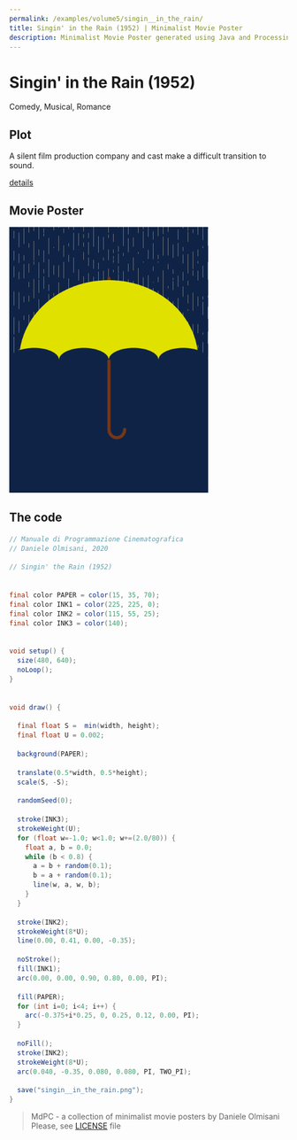 ```yaml
---
permalink: /examples/volume5/singin__in_the_rain/
title: Singin' in the Rain (1952) | Minimalist Movie Poster
description: Minimalist Movie Poster generated using Java and Processing.
---
```


# Singin' in the Rain (1952)

Comedy, Musical, Romance

## Plot
A silent film production company and cast make a difficult transition to sound.

[details](https://www.imdb.com/title/tt0045152/)

## Movie Poster
<img src="singin__in_the_rain.png"  width="360px" title="Singin' in the Rain">


## The code
```java
// Manuale di Programmazione Cinematografica
// Daniele Olmisani, 2020

// Singin' the Rain (1952)


final color PAPER = color(15, 35, 70);
final color INK1 = color(225, 225, 0);
final color INK2 = color(115, 55, 25);
final color INK3 = color(140);


void setup() {
  size(480, 640);
  noLoop();
}


void draw() {
  
  final float S =  min(width, height);
  final float U = 0.002;
  
  background(PAPER);
    
  translate(0.5*width, 0.5*height);
  scale(S, -S);

  randomSeed(0);

  stroke(INK3);
  strokeWeight(U);
  for (float w=-1.0; w<1.0; w+=(2.0/80)) {
    float a, b = 0.0;
    while (b < 0.8) {
      a = b + random(0.1);
      b = a + random(0.1);
      line(w, a, w, b);
    }
  }

  stroke(INK2);
  strokeWeight(8*U);
  line(0.00, 0.41, 0.00, -0.35);

  noStroke();  
  fill(INK1);
  arc(0.00, 0.00, 0.90, 0.80, 0.00, PI);
  
  fill(PAPER);
  for (int i=0; i<4; i++) {
    arc(-0.375+i*0.25, 0, 0.25, 0.12, 0.00, PI);
  }
  
  noFill();
  stroke(INK2);
  strokeWeight(8*U);
  arc(0.040, -0.35, 0.080, 0.080, PI, TWO_PI);
 
  save("singin__in_the_rain.png");
}

```

> MdPC - a collection of minimalist movie posters
> by Daniele Olmisani
> Please, see [LICENSE](../../../LICENSE) file
